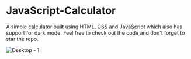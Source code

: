 # JavaScript-Calculator
A simple calculator built using HTML, CSS and JavaScript which also has support for dark mode. Feel free to check out the code and don't forget to star the repo.

![Desktop - 1](https://user-images.githubusercontent.com/44538497/87012435-e7928700-c1e6-11ea-8bb9-43c6258b3505.png)
